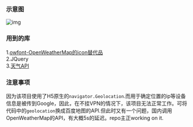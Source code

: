 ### 示意图
![img]((https://github.com/gabygoole/Weather-forecast/blob/master/diagram/pho.png))

### 用到的库
1.[owfont-OpenWeatherMap的icon替代品](http://websygen.github.io/owfont/#usage)<br>
2.JQuery<br>
3.[天气API](https://openweathermap.org/current#geo)

### 注意事项
因为该项目使用了H5原生的`navigator.Geolocation`.而用于确定位置的ip等设备信息是被传到Google，因此，在不挂VPN的情况下，该项目无法正常工作。可将代码中的`geolocation`换成百度地图的API.但此时又有一个问题，国内调用OpenWeatherMap的API，有大概5s的延迟。repo主正working on it.
